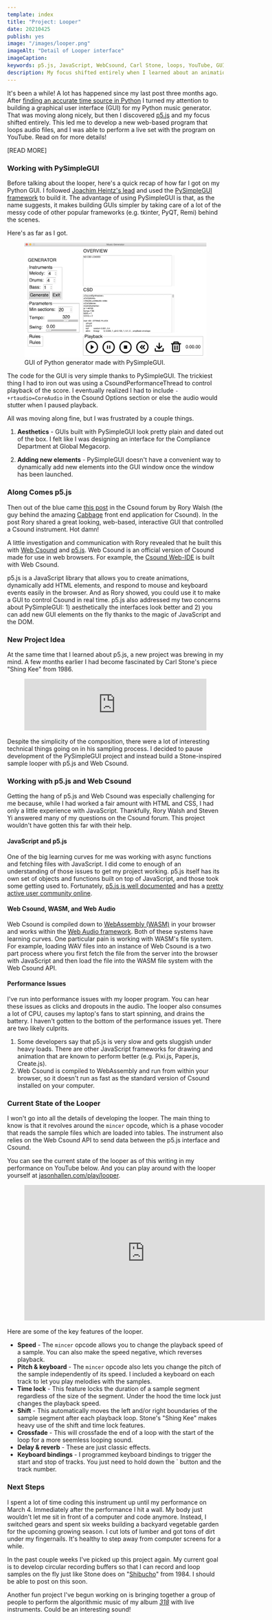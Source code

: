 ```yaml
---
template: index
title: "Project: Looper"
date: 20210425
publish: yes
image: "/images/looper.png"
imageAlt: "Detail of Looper interface"
imageCaption:
keywords: p5.js, JavaScript, WebCsound, Carl Stone, loops, YouTube, GUIs
description: My focus shifted entirely when I learned about an animation library called p5.js.  This led me to develop a new web-based program that loops audio files with the help of WebCsound. I was able to perform a live set with my program on YouTube.  Carl Stone was my major inspiration.
---
```

It's been a while! A lot has happened since my last post three months ago. After [finding an accurate time source in Python](/blog/project-musical-time-in-python) I turned my attention to building a graphical user interface (GUI) for my Python music generator. That was moving along nicely, but then I discovered [p5.js](https://p5js.org/) and my focus shifted entirely. This led me to develop a new web-based program that loops audio files, and I was able to perform a live set with the program on YouTube. Read on for more details!

[READ MORE]

### Working with PySimpleGUI

Before talking about the looper, here's a quick recap of how far I got on my Python GUI. I followed [Joachim Heintz's lead](https://github.com/csound/ctcsound/blob/master/cookbook/11-GUI-with-PySimpleGUI.ipynb) and used the [PySimpleGUI framework](https://pysimplegui.readthedocs.io/en/latest/) to build it. The advantage of using PySimpleGUI is that, as the name suggests, it makes building GUIs simpler by taking care of a lot of the messy code of other popular frameworks (e.g. tkinter, PyQT, Remi) behind the scenes.

Here's as far as I got.

<figure><img src="/images/python_generator.png" alt="GUI of Python generator made with PySimpleGUI"/>
<figcaption>GUI of Python generator made with PySimpleGUI.</figcaption>
</figure>

The code for the GUI is very simple thanks to PySimpleGUI. The trickiest thing I had to iron out was using a CsoundPerformanceThread to control playback of the score. I eventually realized I had to include `-+rtaudio=CoreAudio` in the Csound Options section or else the audio would stutter when I paused playback.

All was moving along fine, but I was frustrated by a couple things.

1.  **Aesthetics** - GUIs built with PySimpleGUI look pretty plain and dated out of the box. I felt like I was designing an interface for the Compliance Department at Global Megacorp.
    
2.  **Adding new elements** - PySimpleGUI doesn't have a convenient way to dynamically add new elements into the GUI window once the window has been launched.
    

### Along Comes p5.js

Then out of the blue came [this post](https://forum.csound.com/t/interactive-flowcharts/116) in the Csound forum by Rory Walsh (the guy behind the amazing [Cabbage](https://cabbageaudio.com/) front end application for Csound). In the post Rory shared a great looking, web-based, interactive GUI that controlled a Csound instrument. Hot damn!

A little investigation and communication with Rory revealed that he built this with [Web Csound](https://csound.com/docs/web/) and [p5.js](https://p5js.org/). Web Csound is an official version of Csound made for use in web browsers. For example, the [Csound Web-IDE](https://ide.csound.com/) is built with Web Csound.

p5.js is a JavaScript library that allows you to create animations, dynamically add HTML elements, and respond to mouse and keyboard events easily in the browser. And as Rory showed, you could use it to make a GUI to control Csound in real time. p5.js also addressed my two concerns about PySimpleGUI: 1) aesthetically the interfaces look better and 2) you can add new GUI elements on the fly thanks to the magic of JavaScript and the DOM.

### New Project Idea

At the same time that I learned about p5.js, a new project was brewing in my mind. A few months earlier I had become fascinated by Carl Stone's piece "Shing Kee" from 1986.

<figure><iframe style="border: 0;" src="https://bandcamp.com/EmbeddedPlayer/album=1021630657/size=large/bgcol=ffffff/linkcol=333333/tracklist=false/artwork=small/track=497536404/transparent=true/" width="100%" height="120px" frameborder="0"></iframe></figure>

Despite the simplicity of the composition, there were a lot of interesting technical things going on in his sampling process. I decided to pause development of the PySimpleGUI project and instead build a Stone-inspired sample looper with p5.js and Web Csound.

### Working with p5.js and Web Csound

Getting the hang of p5.js and Web Csound was especially challenging for me because, while I had worked a fair amount with HTML and CSS, I had only a little experience with JavaScript. Thankfully, Rory Walsh and Steven Yi answered many of my questions on the Csound forum. This project wouldn't have gotten this far with their help.

#### JavaScript and p5.js

One of the big learning curves for me was working with async functions and fetching files with JavaScript. I did come to enough of an understanding of those issues to get my project working. p5.js itself has its own set of objects and functions built on top of JavaScript, and those took some getting used to. Fortunately, [p5.js is well documented](https://p5js.org/reference/) and has a [pretty active user community online](https://discourse.processing.org/c/p5js/10).

#### Web Csound, WASM, and Web Audio

Web Csound is compiled down to [WebAssembly (WASM)](https://webassembly.org/) in your browser and works within the [Web Audio framework](https://developer.mozilla.org/en-US/docs/Web/API/Web_Audio_API). Both of these systems have learning curves. One particular pain is working with WASM's file system. For example, loading WAV files into an instance of Web Csound is a two part process where you first fetch the file from the server into the browser with JavaScript and then load the file into the WASM file system with the Web Csound API.

#### Performance Issues

I've run into performance issues with my looper program. You can hear these issues as clicks and dropouts in the audio. The looper also consumes a lot of CPU, causes my laptop's fans to start spinning, and drains the battery. I haven't gotten to the bottom of the performance issues yet. There are two likely culprits.

1.  Some developers say that p5.js is very slow and gets sluggish under heavy loads. There are other JavaScript frameworks for drawing and animation that are known to perform better (e.g. Pixi.js, Paper.js, Create.js).
2.  Web Csound is compiled to WebAssembly and run from within your browser, so it doesn't run as fast as the standard version of Csound installed on your computer.

### Current State of the Looper

I won't go into all the details of developing the looper. The main thing to know is that it revolves around the `mincer` opcode, which is a phase vocoder that reads the sample files which are loaded into tables. The instrument also relies on the Web Csound API to send data between the p5.js interface and Csound.

You can see the current state of the looper as of this writing in my performance on YouTube below. And you can play around with the looper yourself at [jasonhallen.com/play/looper](/play/looper/).

<figure style="text-align: center;" data-wf-figure="1"><iframe title="YouTube video player" src="https://www.youtube.com/embed/5-UH1UPIE58" width="560" height="315" frameborder="0" allowfullscreen="allowfullscreen"></iframe></figure>

Here are some of the key features of the looper.

*   **Speed** - The `mincer` opcode allows you to change the playback speed of a sample. You can also make the speed negative, which reverses playback.
*   **Pitch & keyboard** - The `mincer` opcode also lets you change the pitch of the sample independently of its speed. I included a keyboard on each track to let you play melodies with the samples.
*   **Time lock** - This feature locks the duration of a sample segment regardless of the size of the segment. Under the hood the time lock just changes the playback speed.
*   **Shift** - This automatically moves the left and/or right boundaries of the sample segment after each playback loop. Stone's "Shing Kee" makes heavy use of the shift and time lock features.
*   **Crossfade** - This will crossfade the end of a loop with the start of the loop for a more seemless looping sound.
*   **Delay & reverb** - These are just classic effects.
*   **Keyboard bindings** - I programmed keyboard bindings to trigger the start and stop of tracks. You just need to hold down the \` button and the track number.

### Next Steps

I spent a lot of time coding this instrument up until my performance on March 4. Immediately after the performance I hit a wall. My body just wouldn't let me sit in front of a computer and code anymore. Instead, I switched gears and spent six weeks building a backyard vegetable garden for the upcoming growing season. I cut lots of lumber and got tons of dirt under my fingernails. It's healthy to step away from computer screens for a while.

In the past couple weeks I've picked up this project again. My current goal is to develop circular recording buffers so that I can record and loop samples on the fly just like Stone does on "[Shibucho](https://unseenworlds.bandcamp.com/track/shibucho-1984)" from 1984. I should be able to post on this soon.

Another fun project I've begun working on is bringing together a group of people to perform the algorithmic music of my album _[318](https://jasonhallen.bandcamp.com/album/318)_ with live instruments. Could be an interesting sound!